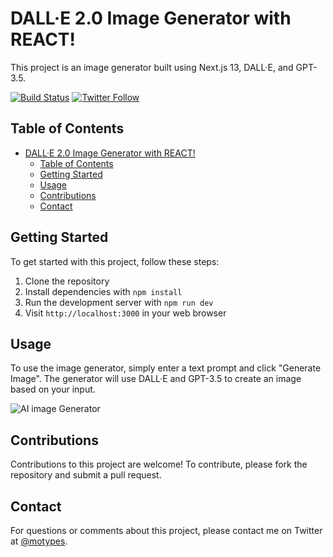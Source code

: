 # DALL·E 2.0 Image Generator with REACT!

This project is an image generator built using Next.js 13, DALL·E, and GPT-3.5.

[![Build Status](https://img.shields.io/badge/build-passing-brightgreen)](https://github.com/mojalil/ai-image-generator)
[![Twitter Follow](https://img.shields.io/twitter/follow/motypes?style=social)](https://twitter.com/@motypes)

## Table of Contents

- [DALL·E 2.0 Image Generator with REACT!](#dalle-20-image-generator-with-react)
  - [Table of Contents](#table-of-contents)
  - [Getting Started](#getting-started)
  - [Usage](#usage)
  - [Contributions](#contributions)
  - [Contact](#contact)

## Getting Started

To get started with this project, follow these steps:

1. Clone the repository
2. Install dependencies with `npm install`
3. Run the development server with `npm run dev`
4. Visit `http://localhost:3000` in your web browser


## Usage

To use the image generator, simply enter a text prompt and click "Generate Image". The generator will use DALL·E and GPT-3.5 to create an image based on your input.

![AI image Generator](https://user-images.githubusercontent.com/10572843/235681069-4ac15be7-f6e6-4643-b472-00987864f5ee.png)

## Contributions

Contributions to this project are welcome! To contribute, please fork the repository and submit a pull request.

## Contact

For questions or comments about this project, please contact me on Twitter at [@motypes](https://twitter.com/motypes).
